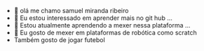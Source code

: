 - 👋 olá me chamo samuel miranda ribeiro
- 👀 Eu estou interessado em aprender mais no git hub ...
- 🌱 Estou atualmente aprendendo a mexer nessa plataforma ...
- 💞️ Eu gosto de mexer em plataformas de robótica como scratch
- Também gosto de jogar futebol
